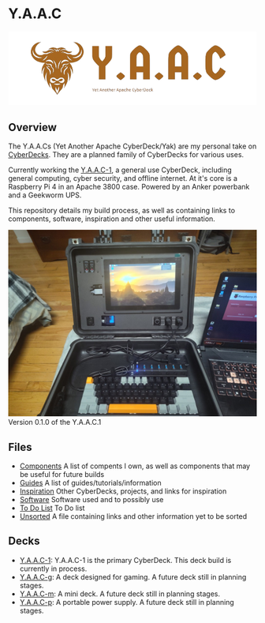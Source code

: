 <!-- ======================================== README.md Start ======================================== -->


<!-- ------------------------------ Intro Start ------------------------------ -->

# Y.A.A.C

![Y.A.A.C Logo](img/logos/yaac-high-resolution-logo-transparent.png)

<!-- ------------------------------ Intro End ------------------------------ -->


<!-- ------------------------------ Overview Start ------------------------------ -->

## Overview

The Y.A.A.Cs (Yet Another Apache CyberDeck/Yak) are my personal take on [CyberDecks](https://www.reddit.com/r/CyberDeck/).  They are a planned family of CyberDecks for various uses.

Currently working the [Y.A.A.C-1](/doc/yaac1/index.md), a general use CyberDeck, including general computing, cyber security, and offline internet.  At it's core is a Raspberry Pi 4 in an Apache 3800 case.  Powered by an Anker powerbank and a Geekworm UPS.

This repository details my build process, as well as containing links to components, software, inspiration and other useful information.

![CyberDeck v0.1.0](img/yaac/cyberdeck-3-v0-1-0.jpg)
Version 0.1.0 of the Y.A.A.C.1

<!-- ------------------------------ Overview End ------------------------------ -->


<!-- ------------------------------ Files Start ------------------------------ -->

## Files

- [Components](doc/components.md) A list of compents I own, as well as components that may be useful for future builds
- [Guides](doc/guides.md) A list of guides/tutorials/information
- [Inspiration](doc/inspiration.md) Other CyberDecks, projects, and links for inspiration
- [Software](doc/software.md) Software used and to possibly use
- [To Do List](doc/todo.md) To Do list
- [Unsorted](doc/unsorted.md) A file containing links and other information yet to be sorted

<!-- ------------------------------ Files End ------------------------------ -->


<!-- ------------------------------ Decks Start ------------------------------ -->

## Decks
- [Y.A.A.C-1](doc/yaac1/index.md): Y.A.A.C-1 is the primary CyberDeck.  This deck build is currently in process.
- [Y.A.A.C-g](doc/yaacg/index.md): A deck designed for gaming.  A future deck still in planning stages.
- [Y.A.A.C-m](doc/yaacm/index.md): A mini deck.  A future deck still in planning stages.
- [Y.A.A.C-p](doc/yaacp/index.md): A portable power supply.  A future deck still in planning stages.

<!-- ------------------------------ Decks End ------------------------------ -->


<!-- ------------------------------ Outro Start ------------------------------ -->

<!-- ------------------------------ Outro End ------------------------------ -->


<!-- ======================================== README.md End ======================================== -->
